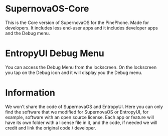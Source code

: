 # SupernovaOS-Core

This is the Core version of SupernovaOS for the PinePhone. Made for developers.
It includes less end-user apps and it includes developer apps and the Debug menu.

# EntropyUI Debug Menu

You can access the Debug Menu from the lockscreen. 
On the lockscreen you tap on the Debug icon and it will display you the Debug menu.

# Information

We won't share the code of SupernovaOS and EntropyUI. Here you can only find the software that we modified for SupernovaOS or EntropyUI, for example, software with an open source license. Each app or feature will have its own folder with a license file in it, and the code, if needed we will credit and link the original code / developer.
